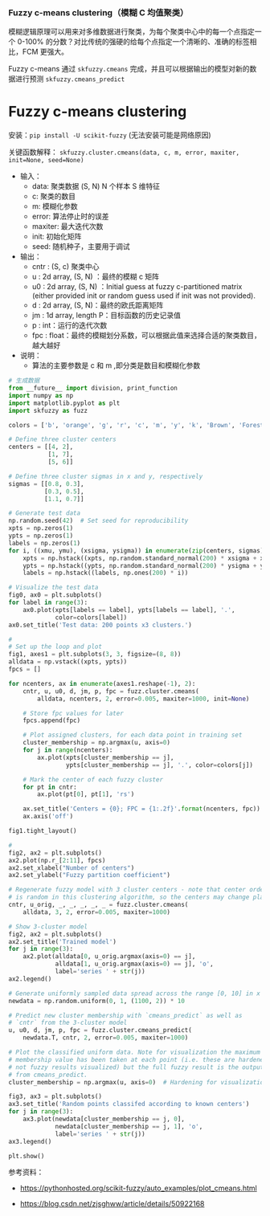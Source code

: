 ### Fuzzy c-means clustering（模糊 C 均值聚类）

模糊逻辑原理可以用来对多维数据进行聚类，为每个聚类中心中的每一个点指定一个 0-100% 的分数？对比传统的强硬的给每个点指定一个清晰的、准确的标签相比，FCM 更强大。

Fuzzy c-means 通过 `skfuzzy.cmeans` 完成，并且可以根据输出的模型对新的数据进行预测 `skfuzzy.cmeans_predict` 

 

Fuzzy c-means clustering
====
安装：`pip install -U scikit-fuzzy` (无法安装可能是网络原因)

关键函数解释：
`skfuzzy.cluster.cmeans(data, c, m, error, maxiter, init=None, seed=None)`
- 输入：
    - data: 聚类数据 (S, N)  N 个样本 S 维特征
    - c: 聚类的数目
    - m: 模糊化参数
    - error: 算法停止时的误差
    - maxiter: 最大迭代次数
    - init: 初始化矩阵
    - seed: 随机种子，主要用于调试
- 输出：
    - cntr : (S, c) 聚类中心
    - u : 2d array, (S, N) ：最终的模糊 c 矩阵
    - u0 : 2d array, (S, N) ：Initial guess at fuzzy c-partitioned matrix (either provided init or random guess used if init was not provided).
    - d : 2d array, (S, N)：最终的欧氏距离矩阵
    - jm : 1d array, length P：目标函数的历史记录值
    - p : int：运行的迭代次数
    - fpc : float：最终的模糊划分系数，可以根据此值来选择合适的聚类数目，越大越好
- 说明：
    - 算法的主要参数是 c 和 m ,即分类是数目和模糊化参数


```python
# 生成数据
from __future__ import division, print_function
import numpy as np
import matplotlib.pyplot as plt
import skfuzzy as fuzz

colors = ['b', 'orange', 'g', 'r', 'c', 'm', 'y', 'k', 'Brown', 'ForestGreen']

# Define three cluster centers
centers = [[4, 2],
           [1, 7],
           [5, 6]]

# Define three cluster sigmas in x and y, respectively
sigmas = [[0.8, 0.3],
          [0.3, 0.5],
          [1.1, 0.7]]

# Generate test data
np.random.seed(42)  # Set seed for reproducibility
xpts = np.zeros(1)
ypts = np.zeros(1)
labels = np.zeros(1)
for i, ((xmu, ymu), (xsigma, ysigma)) in enumerate(zip(centers, sigmas)):
    xpts = np.hstack((xpts, np.random.standard_normal(200) * xsigma + xmu))
    ypts = np.hstack((ypts, np.random.standard_normal(200) * ysigma + ymu))
    labels = np.hstack((labels, np.ones(200) * i))

# Visualize the test data
fig0, ax0 = plt.subplots()
for label in range(3):
    ax0.plot(xpts[labels == label], ypts[labels == label], '.',
             color=colors[label])
ax0.set_title('Test data: 200 points x3 clusters.')

```


```python
# 
# Set up the loop and plot
fig1, axes1 = plt.subplots(3, 3, figsize=(8, 8))
alldata = np.vstack((xpts, ypts))
fpcs = []

for ncenters, ax in enumerate(axes1.reshape(-1), 2):
    cntr, u, u0, d, jm, p, fpc = fuzz.cluster.cmeans(
        alldata, ncenters, 2, error=0.005, maxiter=1000, init=None)

    # Store fpc values for later
    fpcs.append(fpc)

    # Plot assigned clusters, for each data point in training set
    cluster_membership = np.argmax(u, axis=0)
    for j in range(ncenters):
        ax.plot(xpts[cluster_membership == j],
                ypts[cluster_membership == j], '.', color=colors[j])

    # Mark the center of each fuzzy cluster
    for pt in cntr:
        ax.plot(pt[0], pt[1], 'rs')

    ax.set_title('Centers = {0}; FPC = {1:.2f}'.format(ncenters, fpc))
    ax.axis('off')

fig1.tight_layout()
```


```python
# 
fig2, ax2 = plt.subplots()
ax2.plot(np.r_[2:11], fpcs)
ax2.set_xlabel("Number of centers")
ax2.set_ylabel("Fuzzy partition coefficient")
```


```python
# Regenerate fuzzy model with 3 cluster centers - note that center ordering
# is random in this clustering algorithm, so the centers may change places
cntr, u_orig, _, _, _, _, _ = fuzz.cluster.cmeans(
    alldata, 3, 2, error=0.005, maxiter=1000)

# Show 3-cluster model
fig2, ax2 = plt.subplots()
ax2.set_title('Trained model')
for j in range(3):
    ax2.plot(alldata[0, u_orig.argmax(axis=0) == j],
             alldata[1, u_orig.argmax(axis=0) == j], 'o',
             label='series ' + str(j))
ax2.legend()
```


```python
# Generate uniformly sampled data spread across the range [0, 10] in x and y
newdata = np.random.uniform(0, 1, (1100, 2)) * 10

# Predict new cluster membership with `cmeans_predict` as well as
# `cntr` from the 3-cluster model
u, u0, d, jm, p, fpc = fuzz.cluster.cmeans_predict(
    newdata.T, cntr, 2, error=0.005, maxiter=1000)

# Plot the classified uniform data. Note for visualization the maximum
# membership value has been taken at each point (i.e. these are hardened,
# not fuzzy results visualized) but the full fuzzy result is the output
# from cmeans_predict.
cluster_membership = np.argmax(u, axis=0)  # Hardening for visualization

fig3, ax3 = plt.subplots()
ax3.set_title('Random points classifed according to known centers')
for j in range(3):
    ax3.plot(newdata[cluster_membership == j, 0],
             newdata[cluster_membership == j, 1], 'o',
             label='series ' + str(j))
ax3.legend()

plt.show()
```


参考资料：

- https://pythonhosted.org/scikit-fuzzy/auto_examples/plot_cmeans.html

- https://blog.csdn.net/zjsghww/article/details/50922168

  